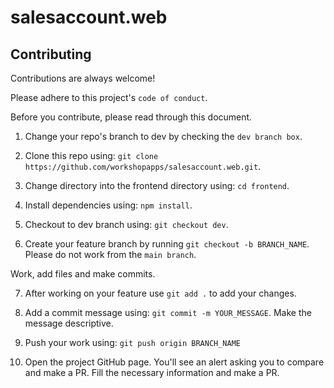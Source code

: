 # salesaccount.web

## Contributing

Contributions are always welcome!

Please adhere to this project's `code of conduct`.

Before you contribute, please read through this document.

1. Change your repo's branch to dev by checking the `dev branch box`.

2. Clone this repo using: `git clone https://github.com/workshopapps/salesaccount.web.git`.

3. Change directory into the frontend directory using: `cd frontend`.

4. Install dependencies using: `npm install`.

5. Checkout to dev branch using:  `git checkout dev`. 

6. Create your feature branch by running `git checkout -b BRANCH_NAME`. Please do not work from the `main branch`.


Work, add files and make commits.

7. After working on your feature use `git add .` to add your changes.

8. Add a commit message using: `git commit -m YOUR_MESSAGE`. Make the message descriptive.

9. Push your work using: `git push origin BRANCH_NAME`

10. Open the project GitHub page. You'll see an alert asking you to compare and make a PR. Fill the necessary information and make a PR.